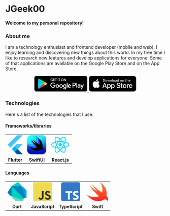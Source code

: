 <h1>JGeek00</h1>
<b>Welcome to my personal repository!</b>

<h3>About me</h3>
<p>
  I am a technology enthusiast and frontend developer (mobile and web). I enjoy learning and discovering new things about this world. In my free time I like to research new features and develop applications for everyone. Some of that applications are available on the Google Play Store and on the App Store.
</p>
<div align="center">
  <a href="https://play.google.com/store/apps/dev?id=6730242602709677331&hl=es" target="_blank" rel="noopener noreferrer">
    <img src="./assets/google-play.png" height="50px">
  </a>
  <img src="./assets/app-store.svg" height="50px">
</div>

<h3>Technologies</h3>
<p>Here's a list of the technologies that I use.</p>

<h4>Frameworks/libraries</h4>

<table>
  <tr>
    <td align="center" valign="middle">
      <img src="./assets/flutter.png" alt="flutter" height="60px" />
    </td>
    <td align="center" valign="middle">
      <img src="./assets/swiftui.png" alt="swiftui" height="60px" />
    </td>
    <td align="center" valign="middle">
      <img src="./assets/react.webp" alt="reactjs"  height="60px" />
    </td>
  </tr>
  <tr>
    <td align="center" valign="middle">
      <b>Flutter</b>
    </td>
    <td align="center" valign="middle">
      <b>SwiftUI</b>
    </td>
    <td align="center" valign="middle">
      <b>React.js</b>
    </td>
  </tr>
</table>

<h4>Languages</h4>

<table>
  <tr>
    <td align="center" valign="middle">
      <img src="./assets/dart.png" alt="dart" height="60px" />
    </td>
    <td align="center" valign="middle">
      <img src="./assets/javascript.png" alt="javascript" height="60px" />
    </td>
    <td align="center" valign="middle">
      <img src="./assets/typescript.png" alt="typescript"  height="60px" />
    </td>
    <td align="center" valign="middle">
      <img src="./assets/swift.png" alt="typescript"  height="60px" />
    </td>
  </tr>
  <tr>
    <td align="center" valign="middle">
      <b>Dart</b>
    </td>
    <td align="center" valign="middle">
      <b>JavaScript</b>
    </td>
    <td align="center" valign="middle">
      <b>TypeScript</b>
    </td>
    <td align="center" valign="middle">
      <b>Swift</b>
    </td>
  </tr>
</table>
